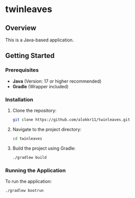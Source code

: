 # twinleaves

## Overview
This is a Java-based application.

## Getting Started

### Prerequisites
- **Java** (Version: 17 or higher recommended)
- **Gradle** (Wrapper included)

### Installation
1. Clone the repository:
   ```bash
   git clone https://github.com/alokkr11/twinleaves.git
   
2. Navigate to the project directory:
   ```bash
   cd twinleaves

3. Build the project using Gradle:
   ```bash
   ./gradlew build

### Running the Application
To run the application:
   ```bash
   ./gradlew bootrun




